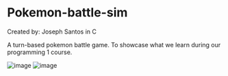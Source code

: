 # Pokemon-battle-sim
Created by: Joseph Santos in C

A turn-based pokemon battle game. To showcase what we learn during our programming 1 course.




![image](https://github.com/al1c3x/Pokemon-battle-sim/assets/80011970/4e84776b-8679-4d51-b8e3-f13a5ad14507)
![image](https://github.com/al1c3x/Pokemon-battle-sim/assets/80011970/9f1ca935-7825-49a9-ac7f-08ae903f02cd)
